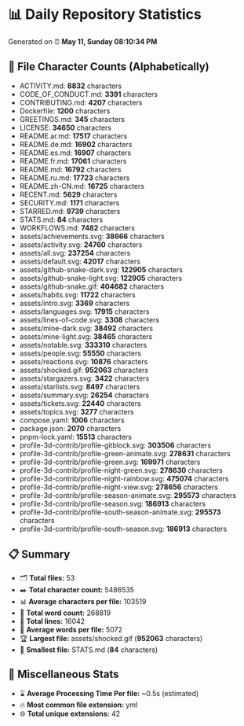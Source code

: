 # 📊 Daily Repository Statistics
Generated on ⏰ **May 11, Sunday 08:10:34 PM**

## 📂 File Character Counts (Alphabetically)
- ACTIVITY.md: **8832** characters
- CODE_OF_CONDUCT.md: **3391** characters
- CONTRIBUTING.md: **4207** characters
- Dockerfile: **1200** characters
- GREETINGS.md: **345** characters
- LICENSE: **34650** characters
- README.ar.md: **17517** characters
- README.de.md: **16902** characters
- README.es.md: **16907** characters
- README.fr.md: **17061** characters
- README.md: **16792** characters
- README.ru.md: **17723** characters
- README.zh-CN.md: **16725** characters
- RECENT.md: **5629** characters
- SECURITY.md: **1171** characters
- STARRED.md: **9739** characters
- STATS.md: **84** characters
- WORKFLOWS.md: **7482** characters
- assets/achievements.svg: **38666** characters
- assets/activity.svg: **24760** characters
- assets/all.svg: **237254** characters
- assets/default.svg: **42017** characters
- assets/github-snake-dark.svg: **122905** characters
- assets/github-snake-light.svg: **122905** characters
- assets/github-snake.gif: **404682** characters
- assets/habits.svg: **11722** characters
- assets/intro.svg: **3369** characters
- assets/languages.svg: **17915** characters
- assets/lines-of-code.svg: **3308** characters
- assets/mine-dark.svg: **38492** characters
- assets/mine-light.svg: **38465** characters
- assets/notable.svg: **333310** characters
- assets/people.svg: **55550** characters
- assets/reactions.svg: **10876** characters
- assets/shocked.gif: **952063** characters
- assets/stargazers.svg: **3422** characters
- assets/starlists.svg: **8497** characters
- assets/summary.svg: **26254** characters
- assets/tickets.svg: **22440** characters
- assets/topics.svg: **3277** characters
- compose.yaml: **1006** characters
- package.json: **2070** characters
- pnpm-lock.yaml: **15513** characters
- profile-3d-contrib/profile-gitblock.svg: **303506** characters
- profile-3d-contrib/profile-green-animate.svg: **278631** characters
- profile-3d-contrib/profile-green.svg: **169971** characters
- profile-3d-contrib/profile-night-green.svg: **278630** characters
- profile-3d-contrib/profile-night-rainbow.svg: **475074** characters
- profile-3d-contrib/profile-night-view.svg: **278656** characters
- profile-3d-contrib/profile-season-animate.svg: **295573** characters
- profile-3d-contrib/profile-season.svg: **186913** characters
- profile-3d-contrib/profile-south-season-animate.svg: **295573** characters
- profile-3d-contrib/profile-south-season.svg: **186913** characters

## 📋 Summary
- 🗂️ **Total files:** 53
- ✒️ **Total character count:** 5486535
- 📊 **Average characters per file:** 103519
- 📝 **Total word count:** 268819
- 🧾 **Total lines:** 16042
- 📐 **Average words per file:** 5072
- 🏆 **Largest file:** assets/shocked.gif (**952063** characters)
- 🥉 **Smallest file:** STATS.md (**84** characters)

## 🌟 Miscellaneous Stats
- ⌛ **Average Processing Time Per file:** ~0.5s (estimated)
- 🔥 **Most common file extension:** yml
- 🌐 **Total unique extensions:** 42
